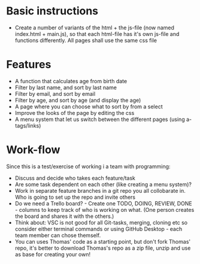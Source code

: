 
# Basic instructions

* Create a number of variants of the html + the js-file (now named index.html + main.js), so that each html-file has it's own js-file and functions differently. All pages shall use the same css file

# Features
  * A function that calculates age from birth date
  * Filter by last name, and sort by last name
  * Filter by email, and sort by email
  * Filter by age, and sort by age (and display the age)
  * A page where you can choose what to sort by from a select
  * Improve the looks of the page by editing the css
  * A menu system that let us switch between the different pages (using a-tags/links)

# Work-flow
Since this is a test/exercise of working i a team with programming:
* Discuss and decide who takes each feature/task
* Are some task dependent on each other (like creating a menu system)?
* Work in separate feature branches in a git repo you all collobarate in. Who is going to set up the repo and invite others
* Do we need a Trello board? - Create one TODO, DOING, REVIEW, DONE - columns to keep track of who is working on what. (One person creates the board and shares it with the others.)
* Think about: VSC is not good for all Git-tasks, merging, cloning etc so consider either terminal commands or using GitHub Desktop - each team member can chose themself.
* You can uses Thomas' code as a starting point, but don't fork Thomas' repo, it's better to download Thomas's repo as a zip file, unzip and use as base for creating your own!


